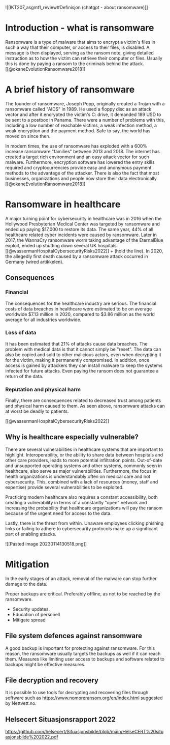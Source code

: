 
![[IKT207_asgmt1_review#Definisjon (chatgpt - about ransomware)]]


# Introduction - what is ransomware
Ransomware is a type of malware that aims to encrypt a victim's files in such a way that their computer, or access to their files, is disabled. A message is then displayed, serving as the ransom note, giving detailed instruction as to how the victim can retrieve their computer or files. Usually this is done by paying a ransom to the criminals behind the attack. [[@okaneEvolutionRansomware2018]]


# A brief history of ransomware
The founder of ransomware, Joseph Popp, originally created a Trojan with a ransomware called "AIDS" in 1989. He used a floppy disc as an attack vector and after it encrypted the victim's C: drive, it demanded 189 USD to be sent to a postbox in Panama. There were a number of problems with this, including a low number of reachable victims, a weak infection method, a weak encryption and the payment method.  Safe to say, the world has moved on since then. 

In modern times, the use of ransomware has exploded with a 600% increase ransomware "families" between 2013 and 2018. The internet has created a target rich environment and an easy attack vector for such malware. Furthermore, encryption software has lowered the entry skills required and cryptocurrencies provide easy and anonymous payment methods to the advantage of the attacker. There is also the fact that most businesses, organizations and people now store their data electronically [[@okaneEvolutionRansomware2018]]

# Ransomware in healthcare
A major turning point for cybersecurity in healthcare was in 2016 when the Hollywood Presbyterian Medical Center was targeted by ransomware and ended up paying $17,000 to restore its data. The same year, 44% of all healthcare related cyber incidents were caused by ransomware. Later in 2017, the WannaCry ransomware worm taking advantage of the EternalBlue exploit, ended up shutting down several UK hospitals [[@wassermanHospitalCybersecurityRisks2022]] + (hold the line). In 2020, the allegedly first death caused by a ransomware attack occurred in Germany (wired artikkelen). 

## Consequences 

### Financial
The consequences for the healthcare industry are serious. The financial costs of data breaches in healthcare were estimated to be on average worldwide $7.13 million in 2020, compared to $3.86 million as the world average for all industries worldwide.

### Loss of data
It has been estimated that 21% of attacks cause data breaches. The problem with medical data is that it cannot simply be "reset". The data can also be copied and sold to other malicious actors, even when decrypting it for the victim, making it permanently compromised. In addition, once access is gained by attackers they can  install malware to keep the systems infected for future attacks. Even paying the ransom does not guarantee a return of the data. 

### Reputation and physical harm
Finally, there are consequences related to decreased trust among patients and physical harm caused to them. As seen above, ransomware attacks can at worst be deadly to patients.

[[@wassermanHospitalCybersecurityRisks2022]]

## Why is healthcare especially vulnerable? 
There are several vulnerabilities in healthcare systems that are important to highlight. Interoperability, or the ability to share data between hospitals and other care providers, leads to more potential infiltration points. Out-of-date and unsupported operating systems and other systems, commonly seen in healthcare, also serve as major vulnerabilities. Furthermore, the focus in health organizations is understandably often on medical care and not cybersecurity. This, combined with a lack of resources (money, staff and expertise) provide several vulnerabilities to be exploited.

Practicing modern healthcare also requires a constant accessibility, both creating a vulnerability in terms of a constantly "open" network and increasing the probability that healthcare organizations will pay the ransom because of the urgent need for access to the data. 

Lastly, there is the threat from within. Unaware employees clicking phishing links or failing to adhere to cybersecurity protocols make up a significant part of enabling attacks.  


![[Pasted image 20230114130518.png]]



# Mitigation
In the early stages of an attack, removal of the malware can stop further damage to the data.

Proper backups are critical. Preferably offline, as not to be reached by the ransomware.

- Security updates.
- Education of personell 
- Mitigate spread


## File system defences against ransomware
A good backup is important for protecting against ransomware. For this reason, the ransomware usually targets the backups as well if it can reach them. Measures like limiting user access to backups and software related to backups might be effective measures. 

## File decryption and recovery

It is possible to use tools for decrypting and recovering files through software such as https://www.nomoreransom.org/en/index.html suggested by Nettvett.no.



## Helsecert Situasjonsrapport 2022
https://github.com/helsecert/Situasjonsbilde/blob/main/HelseCERT%20situasjonsbilde%202022.pdf

